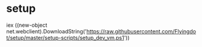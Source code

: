 setup
=====

iex ((new-object net.webclient).DownloadString('https://raw.githubusercontent.com/Flyingdot/setup/master/setup-scripts/setup_dev_vm.ps1'))

